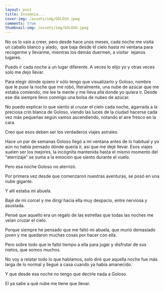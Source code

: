 ```yaml
---
layout: post 
title: Insomnia...
cover-img: /assets/img/GOLOSO.jpeg
comments: true
thumbnail-img: /assets/img/GOLOSO.jpeg
---
```


No os lo vais a creer, pero desde hace unos meses, cada noche me visita un caballo blanco y alado,  que baja desde el cielo hasta mi ventana para recogerme y llevarme, mientras los demás duermen, a visitar  lejanos lugares.

Puedo ir cada noche a un lugar diferente. A veces lo elijo yo y otras veces solo me dejo llevar. 

Para elegir dónde quiero ir sólo tengo que visualizarlo y Goloso, nombre que le puse la noche que me robó, literalmente, una nube de azúcar que me estaba comiendo, me lee la mente y me lleva allá donde yo quiera ir. Desde ese día siempre llevo conmigo una bolsa de nubes de azúcar.

No puedo explicar lo que siento al cruzar el cielo cada noche, agarrada a la preciosa crin blanca de Goloso, viendo las luces de la ciudad hacerse cada vez más pequeñas según vamos ascendiendo, notando el aire fresco en la cara.

Creo que esos deben ser los verdaderos viajes astrales.

Hace un par de semanas Goloso llegó a mi ventana antes de lo habitual y yo aún no había pensado dónde quería ir, así que me dejé llevar. Esos viajes suelen ser los mejores, la incógnita mantenida hasta el mismo momento del “aterrizaje” se suma a la emoción que siento durante el vuelo.

Pero esa noche Goloso no aterrizó.

Por primera vez desde que comenzaron nuestras aventuras, se posó en una nube gigante.

Y allí estaba mi abuela.

Bajé de mi corcel y me dirigí hacia ella muy despacio, entre nerviosa y asustada.

Pensé que aquello era un regalo de las estrellas que todas las noches me veían cruzar el cielo.

Porque siempre he pensado que me faltó mi abuela, que murió demasiado joven y me quedaron muchas cosas por hacer con ella.

Pero sobre todo que le faltó tiempo a ella para jugar y disfrutar de sus nietos, que somos muchos.

No voy a relatar todo lo que hablamos, solo diré que aquella noche fue más larga de lo normal y llegué a casa cuando ya había amanecido.

Y que desde esa noche no tengo que decirle nada a Goloso.

El ya sabe a qué nube me tiene que llevar.











